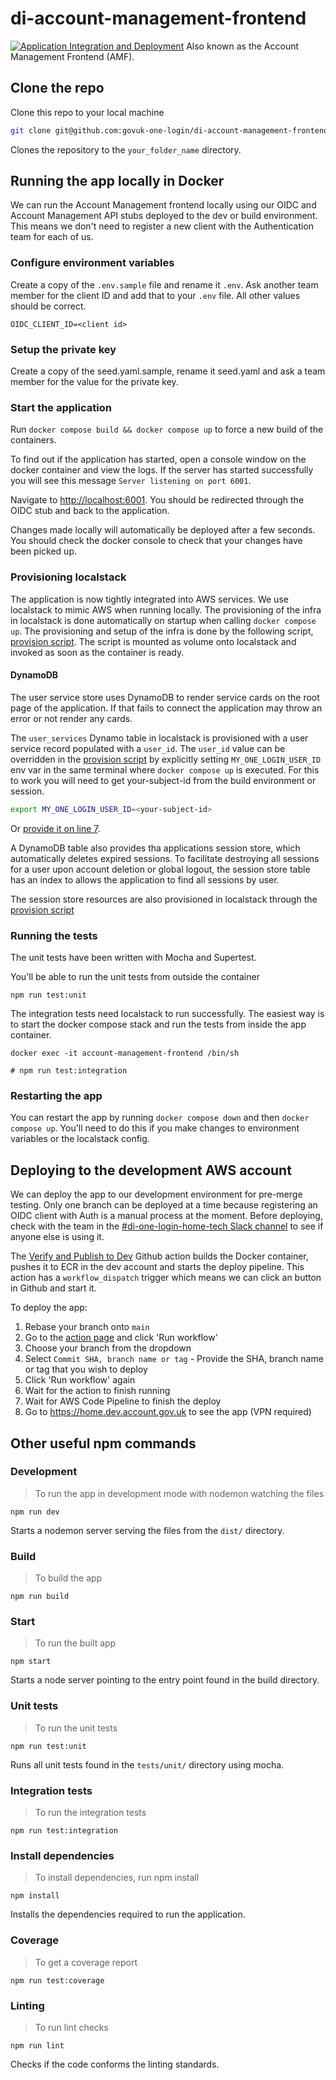 # di-account-management-frontend

[![Application Integration and Deployment](https://github.com/govuk-one-login/di-account-management-frontend/actions/workflows/main.yml/badge.svg)](https://github.com/govuk-one-login/di-account-management-frontend/actions/workflows/main.yml)
Also known as the Account Management Frontend (AMF).

## Clone the repo

Clone this repo to your local machine

```bash
git clone git@github.com:govuk-one-login/di-account-management-frontend.git ./your_folder_name
```

Clones the repository to the `your_folder_name` directory.

## Running the app locally in Docker

We can run the Account Management frontend locally using our OIDC and Account Management API stubs deployed to the dev or build environment.
This means we don't need to register a new client with the Authentication team for each of us.

### Configure environment variables

Create a copy of the `.env.sample` file and rename it `.env`.
Ask another team member for the client ID and add that to your `.env` file.
All other values should be correct.

```
OIDC_CLIENT_ID=<client id>
```

### Setup the private key

Create a copy of the seed.yaml.sample, rename it seed.yaml and ask a team member for the value for the private key.

### Start the application

Run `docker compose build && docker compose up` to force a new build of the containers.

To find out if the application has started, open a console window on the docker container and view the logs. If the server has started successfully you will see this message `Server listening on port 6001`.

Navigate to [http://localhost:6001](http://localhost:6001). You should be redirected through the OIDC stub and back to the application.

Changes made locally will automatically be deployed after a few seconds. You should check the docker console to check that your changes have been picked up.

### Provisioning localstack

The application is now tightly integrated into AWS services.
We use localstack to mimic AWS when running locally.
The provisioning of the infra in localstack is done automatically on startup when calling `docker compose up`.
The provisioning and setup of the infra is done by the following script,
[provision script](https://github.com/govuk-one-login/di-account-management-frontend/tree/main/docs/localstack/provision.sh).
The script is mounted as volume onto localstack and invoked as soon as the container is ready.

#### DynamoDB

The user service store uses DynamoDB to render service cards on the root page of the application.
If that fails to connect the application may throw an error or not render any cards.

The `user_services` Dynamo table in localstack is provisioned with a user service record populated with a `user_id`.
The `user_id` value can be overridden in the
[provision script](https://github.com/govuk-one-login/di-account-management-frontend/tree/main/docs/localstack/provision.sh)
by explicitly setting `MY_ONE_LOGIN_USER_ID` env var in the same terminal where `docker compose up` is executed.
For this to work you will need to get your-subject-id from the build environment or session.

```bash
export MY_ONE_LOGIN_USER_ID=<your-subject-id>
```

Or [provide it on line 7](https://github.com/govuk-one-login/di-account-management-frontend/tree/main/docs/localstack/provision.sh#L7).

A DynamoDB table also provides tha applications session store, which automatically deletes expired sessions.
To facilitate destroying all sessions for a user upon account deletion or global logout,
the session store table has an index to allows the application to find all sessions by user.

The session store resources are also provisioned in localstack through the
[provision script](https://github.com/govuk-one-login/di-account-management-frontend/tree/main/docs/localstack/provision.sh)

### Running the tests

The unit tests have been written with Mocha and Supertest.

You'll be able to run the unit tests from outside the container

```shell
npm run test:unit
```

The integration tests need localstack to run successfully.
The easiest way is to start the docker compose stack and run the tests from inside the app container.

```shell script
docker exec -it account-management-frontend /bin/sh

# npm run test:integration
```

### Restarting the app

You can restart the app by running `docker compose down` and then `docker compose up`.
You'll need to do this if you make changes to environment variables or the localstack config.

## Deploying to the development AWS account

We can deploy the app to our development environment for pre-merge testing.
Only one branch can be deployed at a time because registering an OIDC client with Auth is a manual process at the moment.
Before deploying, check with the team in the [#di-one-login-home-tech Slack channel](https://gds.slack.com/archives/C011Y5SAY3U) to see if anyone else is using it.

The [Verify and Publish to Dev](https://github.com/govuk-one-login/di-account-management-frontend/actions/workflows/on-manual-publish-to-dev.yml) Github action builds the Docker container, pushes it to ECR in the dev account and starts the deploy pipeline.
This action has a `workflow_dispatch` trigger which means we can click an button in Github and start it.

To deploy the app:

1. Rebase your branch onto `main`
2. Go to the [action page](https://github.com/govuk-one-login/di-account-management-frontend/actions/workflows/on-manual-publish-to-dev.yml) and click 'Run workflow'
3. Choose your branch from the dropdown
4. Select `Commit SHA, branch name or tag` - Provide the SHA, branch name or tag that you wish to deploy
5. Click 'Run workflow' again
6. Wait for the action to finish running
7. Wait for AWS Code Pipeline to finish the deploy
8. Go to https://home.dev.account.gov.uk to see the app (VPN required)

## Other useful npm commands

### Development

> To run the app in development mode with nodemon watching the files

```shell script
npm run dev
```

Starts a nodemon server serving the files from the `dist/`
directory.

### Build

> To build the app

```shell script
npm run build
```

### Start

> To run the built app

```shell script
npm start
```

Starts a node server pointing to the entry point found in
the build directory.

### Unit tests

> To run the unit tests

```shell script
npm run test:unit
```

Runs all unit tests found in the `tests/unit/` directory
using mocha.

### Integration tests

> To run the integration tests

```shell script
npm run test:integration
```

### Install dependencies

> To install dependencies, run npm install

```shell script
npm install
```

Installs the dependencies required to run the application.

### Coverage

> To get a coverage report

```shell script
npm run test:coverage
```

### Linting

> To run lint checks

```shell script
npm run lint
```

Checks if the code conforms the linting standards.
